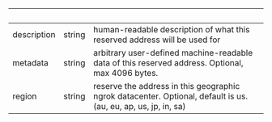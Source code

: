 <!-- Code generated for API Clients. DO NOT EDIT. -->

| &nbsp; | &nbsp; | &nbsp; |
|---|---|---|
| description | string | human-readable description of what this reserved address will be used for |
| metadata | string | arbitrary user-defined machine-readable data of this reserved address. Optional, max 4096 bytes. |
| region | string | reserve the address in this geographic ngrok datacenter. Optional, default is us. (au, eu, ap, us, jp, in, sa) |